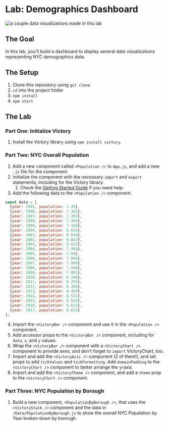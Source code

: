 # Lab: Demographics Dashboard

![a couple data visualizations made in this lab]()

## The Goal

In this lab, you'll build a dashboard to display several data visualizations representing NYC demographics data.

## The Setup

1. Clone this repository using `git clone`
2. `cd` into the project folder
3. `npm install`
4. `npm start`

## The Lab

### Part One: Initialize Victory

1. Install the Victory library using `npm install victory`.

### Part Two: NYC Overall Population

1. Add a new component called `<Population />` to `App.js`, and add a new `.js` file for the component.
2. Initialize the component with the necessary `import` and `export` statements, including for the Victory library.
   1. Check the [Getting Started Guide](https://formidable.com/open-source/victory/docs) if you need help.
3. Add the following data to the `<Population />` component. 

```javascript
const data = [
  {year: 1995, population: 7.35},
  {year: 1996, population: 7.361},
  {year: 1997, population: 7.383},
  {year: 1998, population: 7.404},
  {year: 1999, population: 7.428},
  {year: 2000, population: 8.015},
  {year: 2001, population: 8.044},
  {year: 2002, population: 8.042},
  {year: 2003, population: 8.023},
  {year: 2004, population: 7.984},
  {year: 2005, population: 7.94},
  {year: 2006, population: 7.904},
  {year: 2007, population: 7.909},
  {year: 2008, population: 7.946},
  {year: 2009, population: 7.991},
  {year: 2010, population: 8.194},
  {year: 2011, population: 8.293},
  {year: 2012, population: 8.384},
  {year: 2013, population: 8.459},
  {year: 2014, population: 8.521},
  {year: 2015, population: 8.582},
  {year: 2016, population: 8.615},
  {year: 2017, population: 8.623}
];
```

4. Import the `<VictoryBar />` component and use it in the `<Population />` component.
5. Add accessor props to the `<VictoryBar />` component, including for `data`, `x`, and `y` values.
6. Wrap the `<VictoryBar />` component with a `<VictoryChart />` component to provide axes, and don't forget to `import` VictoryChart, too.
7. Import and add the `<VictoryAxis />` component (2 of them!), and set props to add `tickValues` and `tickFormatting`. Add `domainPadding` to the `<VictoryChart />` component to better arrange the y-axis.
8. Import and add the `<VictoryTheme />` component, and add a `theme` prop to the `<VictoryChart />` component.

### Part Three: NYC Population by Borough

1. Build a new component, `<PopulationByBorough />`, that uses the `<VictoryStack />` component and the data in `/Data/PopulationByBorough.js` to show the overall NYC Population by Year broken down by borough.

